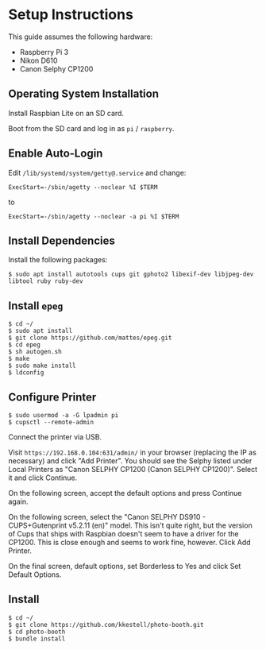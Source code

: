 # Setup Instructions

This guide assumes the following hardware:

* Raspberry Pi 3
* Nikon D610
* Canon Selphy CP1200

## Operating System Installation

Install Raspbian Lite on an SD card.

Boot from the SD card and log in as `pi` / `raspberry`.

## Enable Auto-Login

Edit `/lib/systemd/system/getty@.service` and change:

```
ExecStart=-/sbin/agetty --noclear %I $TERM
```

to

```
ExecStart=-/sbin/agetty --noclear -a pi %I $TERM
```

## Install Dependencies

Install the following packages:

```
$ sudo apt install autotools cups git gphoto2 libexif-dev libjpeg-dev libtool ruby ruby-dev
```

## Install `epeg`

```
$ cd ~/
$ sudo apt install
$ git clone https://github.com/mattes/epeg.git
$ cd epeg
$ sh autogen.sh
$ make
$ sudo make install
$ ldconfig
```

## Configure Printer

```
$ sudo usermod -a -G lpadmin pi
$ cupsctl --remote-admin
```

Connect the printer via USB.

Visit `https://192.168.0.104:631/admin/` in your browser (replacing the IP as necessary) and click "Add Printer". You should see the Selphy listed under Local Printers as "Canon SELPHY CP1200 (Canon SELPHY CP1200)". Select it and click Continue.

On the following screen, accept the default options and press Continue again.

On the following screen, select the "Canon SELPHY DS910 - CUPS+Gutenprint v5.2.11 (en)" model. This isn't quite right, but the version of Cups that ships with Raspbian doesn't seem to have a driver for the CP1200. This is close enough and seems to work fine, however. Click Add Printer.

On the final screen, default options, set Borderless to Yes and click Set Default Options.

## Install

```
$ cd ~/
$ git clone https://github.com/kkestell/photo-booth.git
$ cd photo-booth
$ bundle install
```
